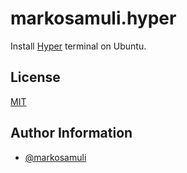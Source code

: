 # markosamuli.hyper

Install [Hyper] terminal on Ubuntu.

[Hyper]: https://hyper.is/

## License

[MIT](LICENSE)

## Author Information

- [@markosamuli](https://github.com/markosamuli)
